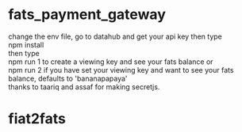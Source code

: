 # fats_payment_gateway

change the env file, go to datahub and get your api key then type</br>
npm install</br>
then type</br> 
npm run 1 to create a viewing key and see your fats balance or</br>
npm run 2 if you have set your viewing key and want to see your fats balance, defaults to 'bananapapaya'</br>
thanks to taariq and assaf for making secretjs. 
# fiat2fats
